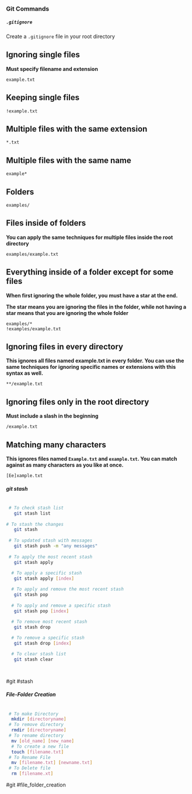 ### Git Commands

##### `.gitignore`

Create a `.gitignore` file in your root directory

## [](https://github.com/kenmueller/gitignore#ignoring-single-files)Ignoring single files

**Must specify filename and extension**

```shell
example.txt
```

## [](https://github.com/kenmueller/gitignore#keeping-single-files)Keeping single files

```shell
!example.txt
```

## [](https://github.com/kenmueller/gitignore#multiple-files-with-the-same-extension)Multiple files with the same extension

```shell
*.txt
```

## [](https://github.com/kenmueller/gitignore#multiple-files-with-the-same-name)Multiple files with the same name

```shell
example*
```

## [](https://github.com/kenmueller/gitignore#folders)Folders

```shell
examples/
```

## [](https://github.com/kenmueller/gitignore#files-inside-of-folders)Files inside of folders

**You can apply the same techniques for multiple files inside the root directory**

```shell
examples/example.txt
```

## [](https://github.com/kenmueller/gitignore#everything-inside-of-a-folder-except-for-some-files)Everything inside of a folder except for some files

**When first ignoring the whole folder, you must have a star at the end.**

**The star means you are ignoring the files in the folder, while not having a star means that you are ignoring the whole folder**

```shell
examples/*
!examples/example.txt
```

## [](https://github.com/kenmueller/gitignore#ignoring-files-in-every-directory)Ignoring files in every directory

**This ignores all files named example.txt in every folder. You can use the same techniques for ignoring specific names or extensions with this syntax as well.**

```shell
**/example.txt
```

## [](https://github.com/kenmueller/gitignore#ignoring-files-only-in-the-root-directory)Ignoring files only in the root directory

**Must include a slash in the beginning**

```shell
/example.txt
```

## [](https://github.com/kenmueller/gitignore#matching-many-characters)Matching many characters

**This ignores files named `Example.txt` and `example.txt`. You can match against as many characters as you like at once.**

```shell
[Ee]xample.txt
```

 

##### git stash

```bash

 # To check stash list
   git stash list
   
# To stash the changes
   git stash 
   
 # To updated stash with messages
   git stash push -m "any messages"
   
 # To apply the most recent stash 
   git stash apply
  
  # To apply a specific stash 
   git stash apply [index]

  # To apply and remove the most recent stash 
   git stash pop 
   
  # To apply and remove a specific stash 
   git stash pop [index]
   
  # To remove most recent stash 
   git stash drop 

  # To remove a specific stash 
   git stash drop [index]

  # To clear stash list
   git stash clear

  


```


#git #stash

##### File-Folder Creation


```bash

 # To make Directory
  mkdir [directoryname]
 # To remove directory 
  rmdir [directoryname]
 # To rename directory 
  mv [old_name] [new_name]
  # To create a new file 
  touch [filename.txt]
 # To Rename File 
  mv [filename.txt] [newname.txt]
 # To Delete file 
  rm [filename.xt]
```


#git #file_folder_creation